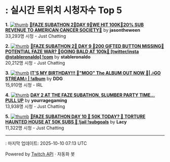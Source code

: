 # : 실시간 트위치 시청자수 Top 5

**1.** [![thumb](https://static-cdn.jtvnw.net/previews-ttv/live_user_jasontheween-320x180.jpg)](https://twitch.tv/jasontheween)
**[🔴FAZE SUBATHON 2🔴DAY 9🔴WE HIT 100K🔴20% SUB REVENUE TO AMERICAN CANCER SOCIETY🔴](https://twitch.tv/jasontheween)** by **jasontheween**<br>33,293명 시청  - Just Chatting

**2.** [![thumb](https://static-cdn.jtvnw.net/previews-ttv/live_user_stableronaldo-320x180.jpg)](https://twitch.tv/stableronaldo)
**[👻FAZE SUBATHON 2👻 DAY 9 👻200 GIFTED BUTTON MISSING👻 POTENTIAL FAZE WAR? 👻GOING BALD AT 100k👻 [twitter/insta @stableronaldo] !com](https://twitch.tv/stableronaldo)** by **stableronaldo**<br>20,212명 시청  - Just Chatting

**3.** [![thumb](https://static-cdn.jtvnw.net/previews-ttv/live_user_ddg-320x180.jpg)](https://twitch.tv/DDG)
**[IT’S MY BIRTHDAY!!! 🎂"MOO" The ALBUM OUT NOW 🚨| 🎶GO STREAM🎶 | !album](https://twitch.tv/DDG)** by **DDG**<br>15,910명 시청  - IRL

**4.** [![thumb](https://static-cdn.jtvnw.net/previews-ttv/live_user_yourragegaming-320x180.jpg)](https://twitch.tv/yourragegaming)
**[DAY 2 AT THE FAZE SUBATHON, SLUMBER PARTY TIME… PULL UP](https://twitch.tv/yourragegaming)** by **yourragegaming**<br>13,938명 시청  - Just Chatting

**5.** [![thumb](https://static-cdn.jtvnw.net/previews-ttv/live_user_lacy-320x180.jpg)](https://twitch.tv/Lacy)
**[🔴FAZE SUBATHON DAY 10 🔴 50K TODAY? 🔴 TORTURE HAUNTED HOUSE AT 50K SUBS 🔴 !jail !subgoals](https://twitch.tv/Lacy)** by **Lacy**<br>11,322명 시청  - Just Chatting


---
: 마지막 업데이트: 2025-10-10 07:13 UTC

Powered by [Twitch API](https://dev.twitch.tv/docs/api/reference) · 자동화 봇